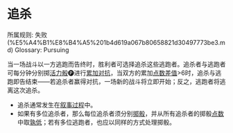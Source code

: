 # 追杀

所属规则: 失败 (%E5%A4%B1%E8%B4%A5%201b4d619a067b80658821d30497773be3.md)
Glossary: Pursuing

当一场战斗以一方逃跑而告终时，胜利者可选择追杀这些逃跑者。追杀者与逃跑者可每分钟分别掷[活力骰](%E6%B4%BB%E5%8A%9B%E9%AA%B0%201b3d619a067b8019a494fecc31aaaafa.md)🅟进行[累加对抗](%E7%B4%AF%E5%8A%A0%E5%AF%B9%E6%8A%97%201b3d619a067b8056bf12fecc47dc6883.md)，当双方的累加[点数](%E7%82%B9%E6%95%B0%201b3d619a067b806ebe79e7eaae471228.md)[差值](%E5%B7%AE%E5%80%BC%201b3d619a067b800abf40dca505e9e89d.md)>6时，追杀与逃跑即告结束——若追杀者赢得对抗，一场新的战斗将立即开始；反之，逃跑者将逃离这次追杀。

- 追杀通常发生在[叙事过程](%E5%8F%99%E4%BA%8B%E8%BF%87%E7%A8%8B%201b3d619a067b80e7a942d3ca0dce9e86.md)中。
- 如果有多位追杀者，那么每位追杀者须分别[掷骰](%E6%8E%B7%E9%AA%B0%201b3d619a067b80f89c53e38483e535c4.md)，并从所有追杀者的掷骰[点数](%E7%82%B9%E6%95%B0%201b3d619a067b806ebe79e7eaae471228.md)中取[孰低](%E5%AD%B0%E4%BD%8E%201b3d619a067b80129f8ad6f93d692b0b.md)；若有多位逃跑者，也应以同样的方式处理掷骰。
